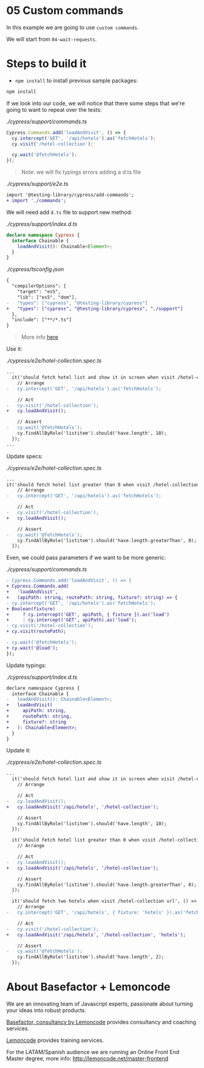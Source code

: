 # 05 Custom commands

In this example we are going to use `custom commands`.

We will start from `04-wait-requests`.

# Steps to build it

- `npm install` to install previous sample packages:

```bash
npm install
```

If we look into our code, we will notice that there some steps that we're going to want to repeat over the tests:

_./cypress/support/commands.ts_

```javascript
Cypress.Commands.add('loadAndVisit', () => {
  cy.intercept('GET', '/api/hotels').as('fetchHotels');
  cy.visit('/hotel-collection');

  cy.wait('@fetchHotels');
});

```
> Note: we will fix typings errors adding a d.ts file

_./cypress/support/e2e.ts_

```diff
import '@testing-library/cypress/add-commands';
+ import './commands';
```

We will need add `d.ts` file to support new method:

_./cypress/support/index.d.ts_

```typescript
declare namespace Cypress {
  interface Chainable {
    loadAndVisit(): Chainable<Element>;
  }
}
```

_./cypress/tsconfig.json_

```diff
{
  "compilerOptions": {
    "target": "es5",
    "lib": ["es5", "dom"],
-   "types": ["cypress", "@testing-library/cypress"]
+   "types": ["cypress", "@testing-library/cypress", "./support"]
  },
  "include": ["**/*.ts"]
}


```

> More info [here](https://docs.cypress.io/guides/tooling/typescript-support.html#Types-for-custom-assertions)

Use it:

_./cypress/e2e/hotel-collection.spec.ts_

```diff
...
  it('should fetch hotel list and show it in screen when visit /hotel-collection url', () => {
    // Arrange
-   cy.intercept('GET', '/api/hotels').as('fetchHotels');

    // Act
-   cy.visit('/hotel-collection');
+   cy.loadAndVisit();

    // Assert
-   cy.wait('@fetchHotels');
    cy.findAllByRole('listitem').should('have.length', 10);
  });
...
```

Update specs:

_./cypress/e2e/hotel-collection.spec.ts_

```diff
...
it('should fetch hotel list greater than 0 when visit /hotel-collection url', () => {
    // Arrange
-   cy.intercept('GET', '/api/hotels').as('fetchHotels');

    // Act
-   cy.visit('/hotel-collection');
+   cy.loadAndVisit();

    // Assert
-   cy.wait('@fetchHotels');
    cy.findAllByRole('listitem').should('have.length.greaterThan', 0);
  });
```

Even, we could pass parameters if we want to be more generic:

_./cypress/support/commands.ts_

```diff
- Cypress.Commands.add('loadAndVisit', () => {
+ Cypress.Commands.add(
+   'loadAndVisit',
+   (apiPath: string, routePath: string, fixture?: string) => {
- cy.intercept('GET', '/api/hotels').as('fetchHotels');
+ Boolean(fixture)
+     ? cy.intercept('GET', apiPath, { fixture }).as('load')
+     : cy.intercept('GET', apiPath).as('load');
- cy.visit('/hotel-collection');
+ cy.visit(routePath);

- cy.wait('@fetchHotels');
+ cy.wait('@load');
});

```

Update typings:

_./cypress/support/index.d.ts_

```diff
declare namespace Cypress {
  interface Chainable {
-   loadAndVisit(): Chainable<Element>;
+   loadAndVisit(
+     apiPath: string,
+     routePath: string,
+     fixture?: string
+   ): Chainable<Element>;
  }
}

```

Update it:

_./cypress/e2e/hotel-collection.spec.ts_

```diff
...
  it('should fetch hotel list and show it in screen when visit /hotel-collection url', () => {
    // Arrange

    // Act
-   cy.loadAndVisit();
+   cy.loadAndVisit('/api/hotels', '/hotel-collection');

    // Assert
    cy.findAllByRole('listitem').should('have.length', 10);
  });

  it('should fetch hotel list greater than 0 when visit /hotel-collection url', () => {
    // Arrange

    // Act
-   cy.loadAndVisit();
+   cy.loadAndVisit('/api/hotels', '/hotel-collection');

    // Assert
    cy.findAllByRole('listitem').should('have.length.greaterThan', 0);
  });

  it('should fetch two hotels when visit /hotel-collection url', () => {
    // Arrange
-   cy.intercept('GET', '/api/hotels', { fixture: 'hotels' }).as('fetchHotels');

    // Act
-   cy.visit('/hotel-collection');
+   cy.loadAndVisit('/api/hotels', '/hotel-collection', 'hotels');

    // Assert
-   cy.wait('@fetchHotels');
    cy.findAllByRole('listitem').should('have.length', 2);
  });
```

# About Basefactor + Lemoncode

We are an innovating team of Javascript experts, passionate about turning your ideas into robust products.

[Basefactor, consultancy by Lemoncode](http://www.basefactor.com) provides consultancy and coaching services.

[Lemoncode](http://lemoncode.net/services/en/#en-home) provides training services.

For the LATAM/Spanish audience we are running an Online Front End Master degree, more info: http://lemoncode.net/master-frontend
